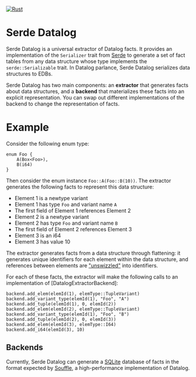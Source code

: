 [![Rust](https://github.com/rolph-recto/serde_datalog/actions/workflows/rust.yml/badge.svg)](https://github.com/rolph-recto/serde_datalog/actions/workflows/rust.yml)

# Serde Datalog

Serde Datalog is a universal extractor of Datalog facts. It provides an
implementation of the `Serializer` trait from [Serde](https://serde.rs/)
to generate a set of fact tables from any data structure whose type implements
the `serde::Serializable` trait. In Datalog parlance, Serde Datalog serializes
data structures to EDBs.

Serde Datalog has two main components: an **extractor** that generates facts
about data structures, and a **backend** that materializes these facts into
an explicit representation. You can swap out different implementations of the
backend to change the representation of facts.

# Example

Consider the following enum type:

```
enum Foo {
    A(Box<Foo>),
    B(i64)
}
```

Then consider the enum instance `Foo::A(Foo::B(10))`. The extractor
generates the following facts to represent this data structure:

- Element 1 is a newtype variant
- Element 1 has type `Foo` and variant name `A`
- The first field of Element 1 references Element 2
- Element 2 is a newtype variant
- Element 2 has type `Foo` and variant name `B`
- The first field of Element 2 references Element 3
- Element 3 is an i64
- Element 3 has value 10

The extractor generates facts from a data structure through flattening:
it generates unique identifiers for each element within the data structure,
and references between elements are
["unswizzled"](https://en.wikipedia.org/wiki/Pointer_swizzling)
into identifiers.

For each of these facts, the extractor will make the following calls to an
implementation of [DatalogExtractorBackend]:

```
backend.add_elem(elemId(1), elemType::TupleVariant)
backend.add_variant_type(elemId(1), "Foo", "A")
backend.add_tuple(elemId(1), 0, elemId(2))
backend.add_elem(elemId(2), elemType::TupleVariant)
backend.add_variant_type(elemId(1), "Foo", "B")
backend.add_tuple(elemId(2), 0, elemId(3))
backend.add_elem(elemId(3), elemType::I64)
backend.add_i64(elemId(3), 10)
```

## Backends

Currently, Serde Datalog can generate a [SQLite](https://www.sqlite.org/)
database of facts in the format expected by [Souffle](https://souffle-lang.github.io/),
a high-performance implementation of Datalog.
